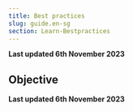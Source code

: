 ```yaml
---
title: Best practices
slug: guide.en-sg
section: Learn-Bestpractices
---
```


**Last updated 6th November 2023**



## Objective  

**Last updated 6th November 2023**

